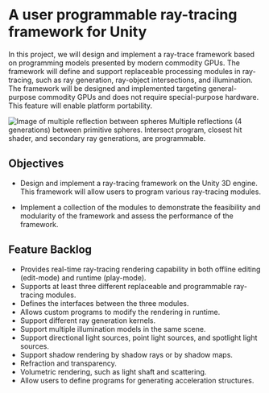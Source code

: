 # A user programmable ray-tracing framework for Unity

In this project, we will design and implement a ray-trace framework based on programming models presented by modern commodity GPUs. The framework will define and support replaceable processing modules in ray-tracing, such as ray generation, ray-object intersections, and illumination. The framework will be designed and implemented targeting general-purpose commodity GPUs and does not require special-purpose hardware. This feature will enable platform portability. 

![Image of multiple reflection between spheres](https://squawker-ee149.firebaseapp.com/images/MultipleReflectionBetweenSphere.jpg)
Multiple reflections (4 generations) between primitive spheres. Intersect program, closest hit shader, and secondary ray generations, are programmable.

## Objectives
- Design and implement a ray-tracing framework on the Unity 3D engine. This framework will allow users to program various ray-tracing modules.

- Implement a collection of the modules to demonstrate the feasibility and modularity of the framework and assess the performance of the framework.

## Feature Backlog

- Provides real-time ray-tracing rendering capability in both offline editing (edit-mode) and runtime (play-mode).
- Supports at least three different replaceable and programmable ray-tracing modules.
- Defines the interfaces between the three modules.
- Allows custom programs to modify the rendering in runtime.
- Support different ray generation kernels.
- Support multiple illumination models in the same scene.
- Support directional light sources, point light sources, and spotlight light sources.
- Support shadow rendering by shadow rays or by shadow maps.
- Refraction and transparency.
- Volumetric rendering, such as light shaft and scattering.
- Allow users to define programs for generating acceleration structures.
